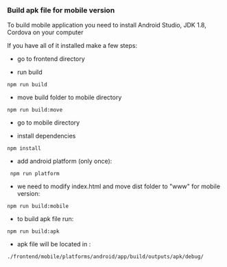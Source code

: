 ### Build apk file for mobile version

To build mobile application you need to install Android Studio, JDK 1.8, Cordova on your computer

If you have all of it installed make a few steps:

* go to frontend directory

* run build

```
npm run build
```

* move build folder to mobile directory

```
npm run build:move
```

* go to mobile directory

* install dependencies

```
npm install
```

* add android platform (only once):

```
 npm run platform
```

* we need to modify index.html and move dist folder to "www" for mobile version:

```
npm run build:mobile
```

* to build apk file run:

```
npm run build:apk
```

* apk file will be located in :

```
./frontend/mobile/platforms/android/app/build/outputs/apk/debug/
```
